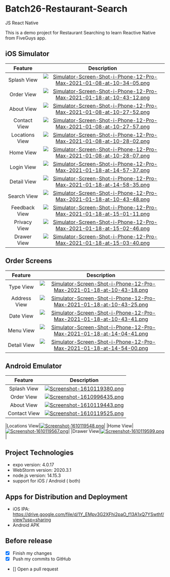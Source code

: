 # Batch26-Restaurant-Search
JS React Native

This is a demo project for Restaurant Searching to learn Reactive Native from FiveGuys app.

## iOS Simulator
|Feature|Description|
|:--:|:--:|
|Splash View|[![Simulator-Screen-Shot-i-Phone-12-Pro-Max-2021-01-08-at-10-34-05.png](https://i.postimg.cc/NGJZQmFq/Simulator-Screen-Shot-i-Phone-12-Pro-Max-2021-01-08-at-10-34-05.png)](https://postimg.cc/NLXd4yRp)|
|Order View|[![Simulator-Screen-Shot-i-Phone-12-Pro-Max-2021-01-18-at-10-43-12.png](https://i.postimg.cc/6QtDjgv7/Simulator-Screen-Shot-i-Phone-12-Pro-Max-2021-01-18-at-10-43-12.png)](https://postimg.cc/9Dg8zx1V)|
|About View|[![Simulator-Screen-Shot-i-Phone-12-Pro-Max-2021-01-08-at-10-27-52.png](https://i.postimg.cc/zGWQwQj8/Simulator-Screen-Shot-i-Phone-12-Pro-Max-2021-01-08-at-10-27-52.png)](https://postimg.cc/K1GQxJwH)|
|Contact View|[![Simulator-Screen-Shot-i-Phone-12-Pro-Max-2021-01-08-at-10-27-57.png](https://i.postimg.cc/1zQjvKC6/Simulator-Screen-Shot-i-Phone-12-Pro-Max-2021-01-08-at-10-27-57.png)](https://postimg.cc/dh561GKt)|
|Locations View|[![Simulator-Screen-Shot-i-Phone-12-Pro-Max-2021-01-08-at-10-28-02.png](https://i.postimg.cc/tTRmj4H4/Simulator-Screen-Shot-i-Phone-12-Pro-Max-2021-01-08-at-10-28-02.png)](https://postimg.cc/f3Fv7ZLG)|
|Home View|[![Simulator-Screen-Shot-i-Phone-12-Pro-Max-2021-01-08-at-10-28-07.png](https://i.postimg.cc/Hs8vHNFX/Simulator-Screen-Shot-i-Phone-12-Pro-Max-2021-01-08-at-10-28-07.png)](https://postimg.cc/QHsJJf8d)|
|Login View|[![Simulator-Screen-Shot-i-Phone-12-Pro-Max-2021-01-18-at-14-57-37.png](https://i.postimg.cc/vTcxw0pM/Simulator-Screen-Shot-i-Phone-12-Pro-Max-2021-01-18-at-14-57-37.png)](https://postimg.cc/Wqc1MwNf)|
|Detail View|[![Simulator-Screen-Shot-i-Phone-12-Pro-Max-2021-01-18-at-14-58-35.png](https://i.postimg.cc/rwS0T0Yd/Simulator-Screen-Shot-i-Phone-12-Pro-Max-2021-01-18-at-14-58-35.png)](https://postimg.cc/cvL4MHWZ)|
|Search View|[![Simulator-Screen-Shot-i-Phone-12-Pro-Max-2021-01-18-at-10-43-48.png](https://i.postimg.cc/G2NhGd5w/Simulator-Screen-Shot-i-Phone-12-Pro-Max-2021-01-18-at-10-43-48.png)](https://postimg.cc/ftcNhnsB)|
|Feedback View|[![Simulator-Screen-Shot-i-Phone-12-Pro-Max-2021-01-18-at-15-01-11.png](https://i.postimg.cc/hGtxc8zC/Simulator-Screen-Shot-i-Phone-12-Pro-Max-2021-01-18-at-15-01-11.png)](https://postimg.cc/Wdxt7k7r)|
|Privacy View|[![Simulator-Screen-Shot-i-Phone-12-Pro-Max-2021-01-18-at-15-02-46.png](https://i.postimg.cc/Z5VB7976/Simulator-Screen-Shot-i-Phone-12-Pro-Max-2021-01-18-at-15-02-46.png)](https://postimg.cc/JsHzthWh)|
|Drawer View|[![Simulator-Screen-Shot-i-Phone-12-Pro-Max-2021-01-18-at-15-03-40.png](https://i.postimg.cc/CMkZyrrh/Simulator-Screen-Shot-i-Phone-12-Pro-Max-2021-01-18-at-15-03-40.png)](https://postimg.cc/8skkM4V9)|

## Order Screens
|Feature|Description|
|:--:|:--:|
|Type View|[![Simulator-Screen-Shot-i-Phone-12-Pro-Max-2021-01-18-at-10-43-18.png](https://i.postimg.cc/rpY2DgDK/Simulator-Screen-Shot-i-Phone-12-Pro-Max-2021-01-18-at-10-43-18.png)](https://postimg.cc/KKLHVPr2)|
|Address View|[![Simulator-Screen-Shot-i-Phone-12-Pro-Max-2021-01-18-at-10-43-25.png](https://i.postimg.cc/NftSfZdd/Simulator-Screen-Shot-i-Phone-12-Pro-Max-2021-01-18-at-10-43-25.png)](https://postimg.cc/SjZDg1F9)|
|Date View|[![Simulator-Screen-Shot-i-Phone-12-Pro-Max-2021-01-18-at-10-43-41.png](https://i.postimg.cc/5tWFZq4Q/Simulator-Screen-Shot-i-Phone-12-Pro-Max-2021-01-18-at-10-43-41.png)](https://postimg.cc/JsKnXXBR)|
|Menu View|[![Simulator-Screen-Shot-i-Phone-12-Pro-Max-2021-01-18-at-14-04-41.png](https://i.postimg.cc/rsHDg5Zm/Simulator-Screen-Shot-i-Phone-12-Pro-Max-2021-01-18-at-14-04-41.png)](https://postimg.cc/4Hz4xHgk)|
|Detail View|[![Simulator-Screen-Shot-i-Phone-12-Pro-Max-2021-01-18-at-14-54-00.png](https://i.postimg.cc/13gBrHtk/Simulator-Screen-Shot-i-Phone-12-Pro-Max-2021-01-18-at-14-54-00.png)](https://postimg.cc/NKcRgRRD)|


## Android Emulator
|Feature|Description|
|:--:|:--:|
|Splash View|[![Screenshot-1610119380.png](https://i.postimg.cc/N0K5P1Ks/Screenshot-1610119380.png)](https://postimg.cc/wtdq1R5Z)|
|Order View|[![Screenshot-1610996435.png](https://i.postimg.cc/nzCZ2gy4/Screenshot-1610996435.png)](https://postimg.cc/9R5vF8F0)|
|About View|[![Screenshot-1610119443.png](https://i.postimg.cc/Yq22s1P5/Screenshot-1610119443.png)](https://postimg.cc/WtKPDJT8)|
|Contact View|[![Screenshot-1610119525.png](https://i.postimg.cc/Nj5sgQBb/Screenshot-1610119525.png)](https://postimg.cc/Hr1DzDJ7)|


|Locations View|[![Screenshot-1610119548.png](https://i.postimg.cc/G21dJYYS/Screenshot-1610119548.png)](https://postimg.cc/hJMkKX29)|
|Home View|[![Screenshot-1610119567.png](https://i.postimg.cc/6qMKXmPD/Screenshot-1610119567.png)](https://postimg.cc/ctt27X0m)|
|Drawer View|[![Screenshot-1610119599.png](https://i.postimg.cc/N06Wtn9p/Screenshot-1610119599.png)](https://postimg.cc/bGv6H3Rt)|

## Project Technologies 
- expo version: 4.0.17 
- WebStorm version: 2020.3.1
- node.js version: 14.15.3
- support for iOS / Android ( both) 

## Apps for Distribution and Deployment
- iOS IPA: https://drive.google.com/file/d/1Y_EMpv3G2XFhi2paO_f13A1xQ7YSwthf/view?usp=sharing
- Android APK

## Before release
- [x] Finish my changes
- [x] Push my commits to GitHub
- [] Open a pull request

